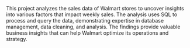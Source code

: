 This project analyzes the sales data of Walmart stores to uncover insights into various factors that impact weekly sales. The analysis uses SQL to process and query the data, demonstrating expertise in database management, data cleaning, and analysis. The findings provide valuable business insights that can help Walmart optimize its operations and strategy.
